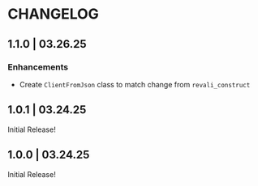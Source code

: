 # CHANGELOG

## 1.1.0 | 03.26.25

### Enhancements

- Create `ClientFromJson` class to match change from `revali_construct`

## 1.0.1 | 03.24.25

Initial Release!

## 1.0.0 | 03.24.25

Initial Release!
